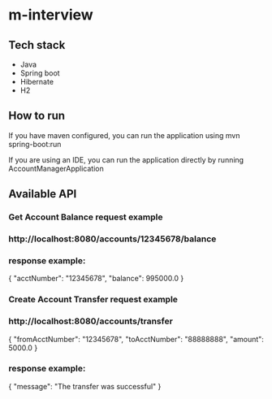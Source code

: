 # m-interview

## Tech stack
* Java
* Spring boot
* Hibernate
* H2

## How to run
If you have maven configured, you can run the application using
mvn spring-boot:run

If you are using an IDE, you can run the application directly by running 
AccountManagerApplication

## Available API
### Get Account Balance request example
### http://localhost:8080/accounts/12345678/balance

### response example:
{
"acctNumber": "12345678",
"balance": 995000.0
}

### Create Account Transfer request example
### http://localhost:8080/accounts/transfer
{
    "fromAcctNumber": "12345678",
    "toAcctNumber": "88888888",
    "amount": 5000.0
}

### response example:
{
"message": "The transfer was successful"
}

